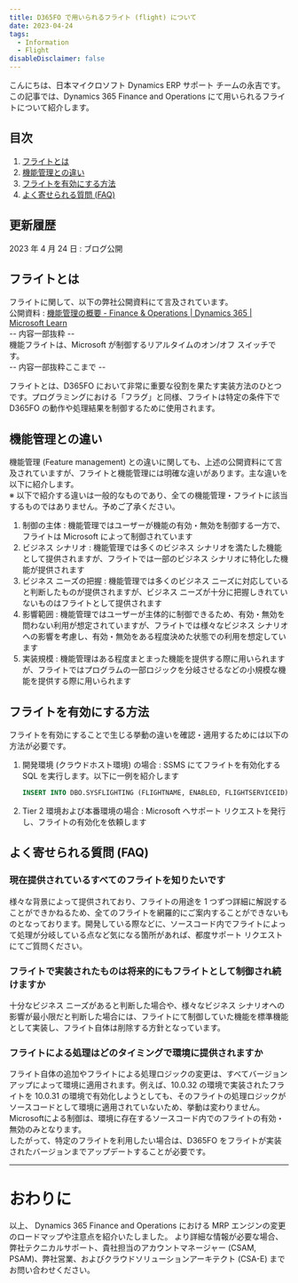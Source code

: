 ```yaml
---
title: D365FO で用いられるフライト (flight) について
date: 2023-04-24
tags:
  - Information
  - Flight
disableDisclaimer: false
---
```


こんにちは、日本マイクロソフト Dynamics ERP サポート チームの永吉です。
この記事では、Dynamics 365 Finance and Operations にて用いられるフライトについて紹介します。

<!-- more -->

## 目次  
1. [フライトとは](#anchor-what-is-flight)  
1. [機能管理との違い](#anchor-diff-feat-mgmt)  
1. [フライトを有効にする方法](#anchor-how-to-enable)  
1. [よく寄せられる質問 (FAQ)](#anchor-faq)  

## 更新履歴  
2023 年 4 月 24 日 : ブログ公開

<a id='anchor-what-is-flight'></a>
## フライトとは
フライトに関して、以下の弊社公開資料にて言及されています。  
公開資料 : [機能管理の概要 - Finance & Operations | Dynamics 365 | Microsoft Learn](https://learn.microsoft.com/ja-jp/dynamics365/fin-ops-core/fin-ops/get-started/feature-management/feature-management-overview#what-is-feature-flighting-and-how-does-it-relate-to-feature-management)  
-- 内容一部抜粋 --  
機能フライトは、Microsoft が制御するリアルタイムのオン/オフ スイッチです。  
-- 内容一部抜粋ここまで --  

フライトとは、D365FO において非常に重要な役割を果たす実装方法のひとつです。プログラミングにおける「フラグ」と同様、フライトは特定の条件下で D365FO の動作や処理結果を制御するために使用されます。

<a id='anchor-diff-feat-mgmt'></a>
## 機能管理との違い
機能管理 (Feature management) との違いに関しても、上述の公開資料にて言及されていますが、フライトと機能管理には明確な違いがあります。主な違いを以下に紹介します。   
※ 以下で紹介する違いは一般的なものであり、全ての機能管理・フライトに該当するものではありません。予めご了承ください。 
1. 制御の主体 : 機能管理ではユーザーが機能の有効・無効を制御する一方で、フライトは Microsoft によって制御されています
1. ビジネス シナリオ : 機能管理では多くのビジネス シナリオを満たした機能として提供されますが、フライトでは一部のビジネス シナリオに特化した機能が提供されます
1. ビジネス ニーズの把握 : 機能管理では多くのビジネス ニーズに対応していると判断したものが提供されますが、ビジネス ニーズが十分に把握しきれていないものはフライトとして提供されます
1. 影響範囲 : 機能管理ではユーザーが主体的に制御できるため、有効・無効を問わない利用が想定されていますが、フライトでは様々なビジネス シナリオへの影響を考慮し、有効・無効をある程度決めた状態での利用を想定しています
1. 実装規模 : 機能管理はある程度まとまった機能を提供する際に用いられますが、フライトではプログラムの一部ロジックを分岐させるなどの小規模な機能を提供する際に用いられます

<a id='anchor-how-to-enable'></a>
## フライトを有効にする方法
フライトを有効にすることで生じる挙動の違いを確認・適用するためには以下の方法が必要です。  
1. 開発環境 (クラウドホスト環境) の場合 : SSMS にてフライトを有効化する SQL を実行します。以下に一例を紹介します  
    ```SQL  
    INSERT INTO DBO.SYSFLIGHTING (FLIGHTNAME, ENABLED, FLIGHTSERVICEID)VALUES ('ReqCalcRestartResumeNativeToggle', 1, 12719367)  
    ```  
1. Tier 2 環境および本番環境の場合 : Microsoft へサポート リクエストを発行し、フライトの有効化を依頼します

<a id='anchor-faq'></a>
## よく寄せられる質問 (FAQ)
### 現在提供されているすべてのフライトを知りたいです
様々な背景によって提供されており、フライトの用途を 1 つずつ詳細に解説することができかねるため、全てのフライトを網羅的にご案内することができないものとなっております。開発している際などに、ソースコード内でフライトによって処理が分岐している点など気になる箇所があれば、都度サポート リクエストにてご質問ください。  
  
### フライトで実装されたものは将来的にもフライトとして制御され続けますか
十分なビジネス ニーズがあると判断した場合や、様々なビジネス シナリオへの影響が最小限だと判断した場合には、フライトにて制御していた機能を標準機能として実装し、フライト自体は削除する方針となっています。  

### フライトによる処理はどのタイミングで環境に提供されますか
フライト自体の追加やフライトによる処理ロジックの変更は、すべてバージョンアップによって環境に適用されます。例えば、10.0.32 の環境で実装されたフライトを 10.0.31 の環境で有効化しようとしても、そのフライトの処理ロジックがソースコードとして環境に適用されていないため、挙動は変わりません。Microsoftによる制御は、環境に存在するソースコード内でのフライトの有効・無効のみとなります。  
したがって、特定のフライトを利用したい場合は、D365FO をフライトが実装されたバージョンまでアップデートすることが必要です。


---
# おわりに  

以上、 Dynamics 365 Finance and Operations における MRP エンジンの変更のロードマップや注意点を紹介いたしました。
より詳細な情報が必要な場合、弊社テクニカルサポート、貴社担当のアカウントマネージャー (CSAM, PSAM)、弊社営業、およびクラウドソリューションアーキテクト (CSA-E) までお問い合わせください。